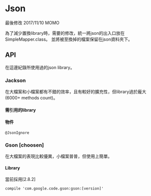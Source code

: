 # Json #

最後修改 2017/11/10 MOMO

為了減少置換library時，需要的修改，統一將json的出入口放在SimpleMapper.class。
並將被至換掉的檔案保留在json資料夾下。


## API ##

在這邊紀錄所使用過的json library。

### Jackson

在大檔案和小檔案都有不錯的效率，且有較好的擴充性，但library過於龐大(6000+ methods count)。

#### 需引用的library



#### 物件

    @JsonIgnore



### Gson [choosen]

在大檔案的表現比較優異，小檔案普普，但使用上簡單。


#### Library

當前採用[2.8.2]

    compile 'com.google.code.gson:gson:[version]'